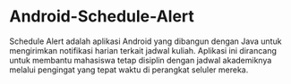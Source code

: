# Android-Schedule-Alert
Schedule Alert adalah aplikasi Android yang dibangun dengan Java untuk mengirimkan notifikasi harian terkait jadwal kuliah. Aplikasi ini dirancang untuk membantu mahasiswa tetap disiplin dengan jadwal akademiknya melalui pengingat yang tepat waktu di perangkat seluler mereka.

